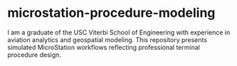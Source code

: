 # microstation-procedure-modeling
I am a graduate of the USC Viterbi School of Engineering with experience in aviation analytics and geospatial modeling. This repository presents simulated MicroStation workflows reflecting professional terminal procedure design.
